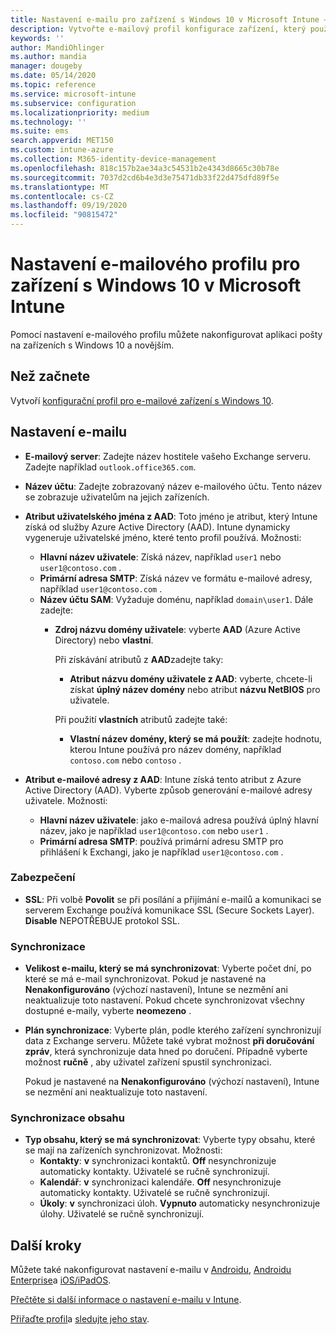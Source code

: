 ```yaml
---
title: Nastavení e-mailu pro zařízení s Windows 10 v Microsoft Intune – Azure | Microsoft Docs
description: Vytvořte e-mailový profil konfigurace zařízení, který používá servery Exchange a načítá atributy ze služby Azure Active Directory. Pomocí Microsoft Intune můžete na zařízeních s Windows 10 také povolit protokol SSL a synchronizovat e-maily a plány.
keywords: ''
author: MandiOhlinger
ms.author: mandia
manager: dougeby
ms.date: 05/14/2020
ms.topic: reference
ms.service: microsoft-intune
ms.subservice: configuration
ms.localizationpriority: medium
ms.technology: ''
ms.suite: ems
search.appverid: MET150
ms.custom: intune-azure
ms.collection: M365-identity-device-management
ms.openlocfilehash: 818c157b2ae34a3c54531b2e4343d8665c30b78e
ms.sourcegitcommit: 7037d2cd6b4e3d3e75471db33f22d475dfd89f5e
ms.translationtype: MT
ms.contentlocale: cs-CZ
ms.lasthandoff: 09/19/2020
ms.locfileid: "90815472"
---
```

# <a name="email-profile-settings-for-devices-running-windows-10-in-microsoft-intune"></a>Nastavení e-mailového profilu pro zařízení s Windows 10 v Microsoft Intune

Pomocí nastavení e-mailového profilu můžete nakonfigurovat aplikaci pošty na zařízeních s Windows 10 a novějším.

## <a name="before-you-begin"></a>Než začnete

Vytvoří [konfigurační profil pro e-mailové zařízení s Windows 10](email-settings-configure.md).

## <a name="email-settings"></a>Nastavení e-mailu

- **E-mailový server**: Zadejte název hostitele vašeho Exchange serveru. Zadejte například `outlook.office365.com`.
- **Název účtu**: Zadejte zobrazovaný název e-mailového účtu. Tento název se zobrazuje uživatelům na jejich zařízeních.
- **Atribut uživatelského jména z AAD**: Toto jméno je atribut, který Intune získá od služby Azure Active Directory (AAD). Intune dynamicky vygeneruje uživatelské jméno, které tento profil používá. Možnosti:
  - **Hlavní název uživatele**: Získá název, například `user1` nebo `user1@contoso.com` .
  - **Primární adresa SMTP**: Získá název ve formátu e-mailové adresy, například `user1@contoso.com` .
  - **Název účtu SAM**: Vyžaduje doménu, například `domain\user1`. Dále zadejte:  
    - **Zdroj názvu domény uživatele**: vyberte **AAD** (Azure Active Directory) nebo **vlastní**.

      Při získávání atributů z **AAD**zadejte taky:
      - **Atribut názvu domény uživatele z AAD**: vyberte, chcete-li získat **úplný název domény** nebo atribut **názvu NetBIOS** pro uživatele.

      Při použití **vlastních** atributů zadejte také:
      - **Vlastní název domény, který se má použít**: zadejte hodnotu, kterou Intune používá pro název domény, například `contoso.com` nebo `contoso` .

- **Atribut e-mailové adresy z AAD**: Intune získá tento atribut z Azure Active Directory (AAD). Vyberte způsob generování e-mailové adresy uživatele. Možnosti:
  - **Hlavní název uživatele**: jako e-mailová adresa používá úplný hlavní název, jako je například `user1@contoso.com` nebo `user1` .
  - **Primární adresa SMTP**: používá primární adresu SMTP pro přihlášení k Exchangi, jako je například `user1@contoso.com` .

### <a name="security"></a>Zabezpečení

- **SSL**: Při volbě **Povolit** se při posílání a přijímání e-mailů a komunikaci se serverem Exchange používá komunikace SSL (Secure Sockets Layer). **Disable** NEPOTŘEBUJE protokol SSL.

### <a name="synchronization"></a>Synchronizace

- **Velikost e-mailu, který se má synchronizovat**: Vyberte počet dní, po které se má e-mail synchronizovat. Pokud je nastavené na **Nenakonfigurováno** (výchozí nastavení), Intune se nezmění ani neaktualizuje toto nastavení. Pokud chcete synchronizovat všechny dostupné e-maily, vyberte **neomezeno** .
- **Plán synchronizace**: Vyberte plán, podle kterého zařízení synchronizují data z Exchange serveru. Můžete také vybrat možnost **při doručování zpráv**, která synchronizuje data hned po doručení. Případně vyberte možnost **ručně** , aby uživatel zařízení spustil synchronizaci.

  Pokud je nastavené na **Nenakonfigurováno** (výchozí nastavení), Intune se nezmění ani neaktualizuje toto nastavení.

### <a name="content-sync"></a>Synchronizace obsahu

- **Typ obsahu, který se má synchronizovat**: Vyberte typy obsahu, které se mají na zařízeních synchronizovat. Možnosti:
  - **Kontakty**: **v** synchronizaci kontaktů. **Off** nesynchronizuje automaticky kontakty. Uživatelé se ručně synchronizují.
  - **Kalendář**: **v** synchronizaci kalendáře. **Off** nesynchronizuje automaticky kontakty. Uživatelé se ručně synchronizují.
  - **Úkoly**: **v** synchronizaci úloh. **Vypnuto** automaticky nesynchronizuje úlohy. Uživatelé se ručně synchronizují.

## <a name="next-steps"></a>Další kroky

Můžete také nakonfigurovat nastavení e-mailu v [Androidu](email-settings-android.md), [Androidu Enterprise](email-settings-android-enterprise.md)a [iOS/iPadOS](email-settings-ios.md). 

[Přečtěte si další informace o nastavení e-mailu v Intune](email-settings-configure.md).

[Přiřaďte profil](device-profile-assign.md)a [sledujte jeho stav](device-profile-monitor.md).

